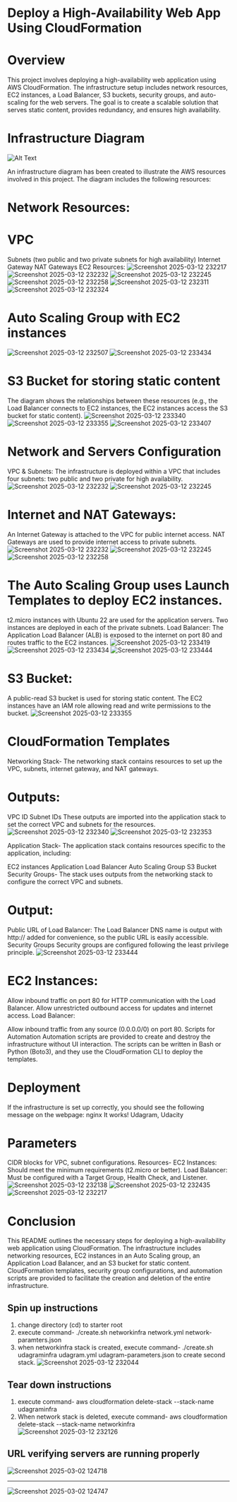 # Deploy a High-Availability Web App Using CloudFormation

# Overview
This project involves deploying a high-availability web application using AWS CloudFormation. The infrastructure setup includes network resources, EC2 instances, a Load Balancer, S3 buckets, security groups, and auto-scaling for the web servers. The goal is to create a scalable solution that serves static content, provides redundancy, and ensures high availability.

# Infrastructure Diagram

![Alt Text](devops-IaC-diagram)

An infrastructure diagram has been created to illustrate the AWS resources involved in this project. The diagram includes the following resources:

# Network Resources:

# VPC
Subnets (two public and two private subnets for high availability)
Internet Gateway
NAT Gateways
EC2 Resources:
![Screenshot 2025-03-12 232217](https://github.com/user-attachments/assets/e205fefd-d2e5-44fd-91fe-b5be7cbe014d)
![Screenshot 2025-03-12 232232](https://github.com/user-attachments/assets/d0dec738-3e7a-4833-bfbd-e82765314075)
![Screenshot 2025-03-12 232245](https://github.com/user-attachments/assets/31493c22-bdea-44ef-9a97-f268e06f6e0a)
![Screenshot 2025-03-12 232258](https://github.com/user-attachments/assets/34975983-7169-476e-a47e-dfb52e586a12)
![Screenshot 2025-03-12 232311](https://github.com/user-attachments/assets/29bc6541-964a-4e98-8fef-d249c8272673)
![Screenshot 2025-03-12 232324](https://github.com/user-attachments/assets/214c0b32-5f77-40cd-9c7a-5e26635f3284)

# Auto Scaling Group with EC2 instances

![Screenshot 2025-03-12 232507](https://github.com/user-attachments/assets/37d649b9-a03d-4122-89b0-436ab9dbe454)
![Screenshot 2025-03-12 233434](https://github.com/user-attachments/assets/1cd65ffd-cf4b-455c-a547-34f156407f35)


# S3 Bucket for storing static content
The diagram shows the relationships between these resources (e.g., the Load Balancer connects to EC2 instances, the EC2 instances access the S3 bucket for static content).
![Screenshot 2025-03-12 233340](https://github.com/user-attachments/assets/19b565e3-d870-44b2-b2c5-09dc6ee309fd)
![Screenshot 2025-03-12 233355](https://github.com/user-attachments/assets/8e97db73-e38e-43de-a01b-63cead80ce68)
![Screenshot 2025-03-12 233407](https://github.com/user-attachments/assets/6dca2237-07d2-4e0a-a716-0ee5e4785a7a)


# Network and Servers Configuration
VPC & Subnets:
The infrastructure is deployed within a VPC that includes four subnets: two public and two private for high availability.
![Screenshot 2025-03-12 232232](https://github.com/user-attachments/assets/af021c67-b397-4de3-aff3-1d074ffb75c7)
![Screenshot 2025-03-12 232245](https://github.com/user-attachments/assets/2906e1ef-9337-4a00-b137-d2cf7ac3bd07)


# Internet and NAT Gateways:

An Internet Gateway is attached to the VPC for public internet access.
NAT Gateways are used to provide internet access to private subnets.
![Screenshot 2025-03-12 232232](https://github.com/user-attachments/assets/710535b7-0051-43cd-b590-931f7aaff99a)
![Screenshot 2025-03-12 232245](https://github.com/user-attachments/assets/7fa484b6-89f5-4b41-a6ef-fa8f347ae799)
![Screenshot 2025-03-12 232258](https://github.com/user-attachments/assets/876b4ef1-4f4a-4ee3-b737-5ab3a481f371)


# The Auto Scaling Group uses Launch Templates to deploy EC2 instances.
t2.micro instances with Ubuntu 22 are used for the application servers.
Two instances are deployed in each of the private subnets.
Load Balancer:
The Application Load Balancer (ALB) is exposed to the internet on port 80 and routes traffic to the EC2 instances.
![Screenshot 2025-03-12 233419](https://github.com/user-attachments/assets/338afdda-1d8a-41c8-a3cd-61d3d82e6e44)
![Screenshot 2025-03-12 233434](https://github.com/user-attachments/assets/fbeb05f9-5fab-4783-b738-fea3ee4ab43d)
![Screenshot 2025-03-12 233444](https://github.com/user-attachments/assets/24e7a083-6a34-4e43-971a-91372a43dc98)


# S3 Bucket:
A public-read S3 bucket is used for storing static content. The EC2 instances have an IAM role allowing read and write permissions to the bucket.
![Screenshot 2025-03-12 233355](https://github.com/user-attachments/assets/8f1ca37e-4e6a-4bc5-9e1e-72d60d26c385)

# CloudFormation Templates
Networking Stack-
The networking stack contains resources to set up the VPC, subnets, internet gateway, and NAT gateways.

# Outputs:

VPC ID
Subnet IDs
These outputs are imported into the application stack to set the correct VPC and subnets for the resources.
![Screenshot 2025-03-12 232340](https://github.com/user-attachments/assets/040059d0-6dea-4dcd-aa54-f0ce67076e29)
![Screenshot 2025-03-12 232353](https://github.com/user-attachments/assets/c813863f-e8ba-45b7-a93b-31be10c90c7e)



Application Stack-
The application stack contains resources specific to the application, including:

EC2 instances
Application Load Balancer
Auto Scaling Group
S3 Bucket
Security Groups-
The stack uses outputs from the networking stack to configure the correct VPC and subnets.

# Output:

Public URL of Load Balancer:
The Load Balancer DNS name is output with http:// added for convenience, so the public URL is easily accessible.
Security Groups
Security groups are configured following the least privilege principle.
![Screenshot 2025-03-12 233444](https://github.com/user-attachments/assets/5d40c048-9b06-43f4-8146-f4ad1b7ac5a3)


# EC2 Instances:

Allow inbound traffic on port 80 for HTTP communication with the Load Balancer.
Allow unrestricted outbound access for updates and internet access.
Load Balancer:

Allow inbound traffic from any source (0.0.0.0/0) on port 80.
Scripts for Automation
Automation scripts are provided to create and destroy the infrastructure without UI interaction. The scripts can be written in Bash or Python (Boto3), and they use the CloudFormation CLI to deploy the templates.

# Deployment
If the infrastructure is set up correctly, you should see the following message on the webpage:
nginx
It works! Udagram, Udacity

# Parameters
CIDR blocks for VPC, subnet configurations.
Resources-
EC2 Instances: Should meet the minimum requirements (t2.micro or better).
Load Balancer: Must be configured with a Target Group, Health Check, and Listener.
![Screenshot 2025-03-12 232138](https://github.com/user-attachments/assets/04937fb7-e89a-4a39-bcf2-7c8c7abf26e6)
![Screenshot 2025-03-12 232435](https://github.com/user-attachments/assets/308222f7-9dd4-4fed-9141-d81d209b90dd)
![Screenshot 2025-03-12 232217](https://github.com/user-attachments/assets/d9e77691-2847-4547-be64-e8c9ad0b6f06)


# Conclusion
This README outlines the necessary steps for deploying a high-availability web application using CloudFormation. The infrastructure includes networking resources, EC2 instances in an Auto Scaling group, an Application Load Balancer, and an S3 bucket for static content. CloudFormation templates, security group configurations, and automation scripts are provided to facilitate the creation and deletion of the entire infrastructure.

## Spin up instructions
1. change directory (cd) to starter root
2. execute command- ./create.sh networkinfra network.yml network-paramters.json
3. when networkinfra stack is created, execute command- ./create.sh udagraminfra udagram.yml udagram-parameters.json to create second stack.
 ![Screenshot 2025-03-12 232044](https://github.com/user-attachments/assets/ef24c913-3220-464e-8a4d-c73d3f06ab83)
   

## Tear down instructions
1. execute command- aws cloudformation delete-stack --stack-name udagraminfra
2. When network stack is deleted, execute command- aws cloudformation delete-stack --stack-name networkinfra
![Screenshot 2025-03-12 232126](https://github.com/user-attachments/assets/abe4bfc1-4435-42ed-858d-6191b93ea4bc)


## URL verifying servers are running properly

![Screenshot 2025-03-02 124718](https://github.com/user-attachments/assets/24bb5ad4-0855-43eb-b69c-d4ed31413b1d)

---

![Screenshot 2025-03-02 124747](https://github.com/user-attachments/assets/5992a2eb-1904-47a6-926e-2956102605ed)
